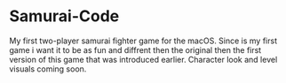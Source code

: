 # Samurai-Code
My first two-player samurai fighter game for the macOS. Since is my first game i
 want it to be as fun and diffrent then the original then the first version of
 this game that was introduced earlier. Character look and level visuals coming
 soon.
